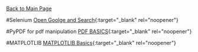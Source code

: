 [Back to Main Page](README.md)

#Selenium
[Open Goolge and Search](https://github.com/JamesBaierski/JB/blob/main/PYTHON%20IMPORTS/Selenium_Google_Search.pdf){:target="_blank" rel="noopener"}

#PyPDF for pdf manipulation
[PDF BASICS](https://github.com/JamesBaierski/JB/blob/main/PYTHON%20IMPORTS/PDFS%20in%20Python.pdf){:target="_blank" rel="noopener"}

#MATPLOTLIB
[MATPLOTLIB Basics](https://github.com/JamesBaierski/JB/blob/main/PYTHON%20IMPORTS/MATPLOTLIB_BASICS.pdf){:target="_blank" rel="noopener"}
